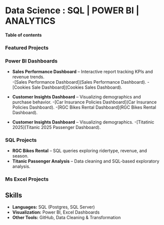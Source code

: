 # Data Science : SQL | POWER BI | ANALYTICS


#### Table of contents
### Featured Projects
### Power BI Dashboards

- **Sales Performance Dashboard** – Interactive report tracking KPIs and revenue trends.  
-[Sales Performance Dashboard](Sales Performance Dashboard).
-[Cookies Sale Dashboard](Cookies Sales Dashboard).

- **Customer Insights Dashboard** – Visualizing demographics and purchase behavior.
-[Car Insurance Policies Dashboard](Car Insurance Policies Dashboard).
-[RGC Bikes Rental Dashboard](RGC Bikes Rental Dashboard).

- **Customer Insights Dashboard** – Visualizing demographics.
-[Titatinic 2025](Titanic 2025 Passenger Dashboard).
  

### SQL Projects  
- **RGC Bikes Rental** – SQL queries exploring ridertype, revenue, and season.  
- **Titanic Passenger Analysis** – Data cleaning and SQL-based exploratory analysis.


### Ms Excel Projects

 
## Skills  
- **Languages:** SQL (Postgres, SQL Server)  
- **Visualization:** Power BI, Excel Dashboards  
- **Other Tools:** GitHub, Data Cleaning & Transformation  

